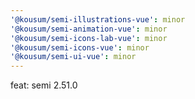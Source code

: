 ```yaml
---
'@kousum/semi-illustrations-vue': minor
'@kousum/semi-animation-vue': minor
'@kousum/semi-icons-lab-vue': minor
'@kousum/semi-icons-vue': minor
'@kousum/semi-ui-vue': minor
---
```


feat: semi 2.51.0
